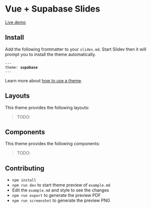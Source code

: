 # Vue + Supabase Slides

[Live demo](https://vue-supabase-slides.vercel.app/1)

## Install

Add the following frontmatter to your `slides.md`. Start Slidev then it will prompt you to install the theme automatically.

<pre><code>---
theme: <b>supabase</b>
---</code></pre>

Learn more about [how to use a theme](https://sli.dev/themes/use).

## Layouts

This theme provides the following layouts:

> TODO:

## Components

This theme provides the following components:

> TODO:

## Contributing

- `npm install`
- `npm run dev` to start theme preview of `example.md`
- Edit the `example.md` and style to see the changes
- `npm run export` to generate the preview PDF
- `npm run screenshot` to generate the preview PNG
